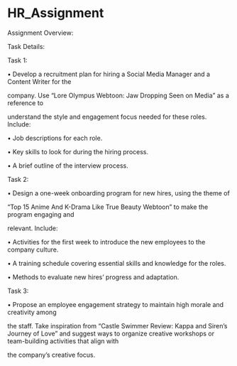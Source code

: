 # HR_Assignment
Assignment Overview:

Task Details:

Task 1:

• Develop a recruitment plan for hiring a Social Media Manager and a Content Writer for the 

company. Use “Lore Olympus Webtoon: Jaw Dropping Seen on Media” as a reference to 

understand the style and engagement focus needed for these roles. Include:

• Job descriptions for each role.

• Key skills to look for during the hiring process.

• A brief outline of the interview process.

Task 2:

• Design a one-week onboarding program for new hires, using the theme of 

“Top 15 Anime And K-Drama Like True Beauty Webtoon” to make the program engaging and 

relevant. Include:

• Activities for the first week to introduce the new employees to the company culture.

• A training schedule covering essential skills and knowledge for the roles.

• Methods to evaluate new hires’ progress and adaptation.

Task 3:

• Propose an employee engagement strategy to maintain high morale and creativity among 

the staff. Take inspiration from “Castle Swimmer Review: Kappa and Siren’s Journey of Love”
and suggest ways to organize creative workshops or team-building activities that align with 

the company’s creative focus.
